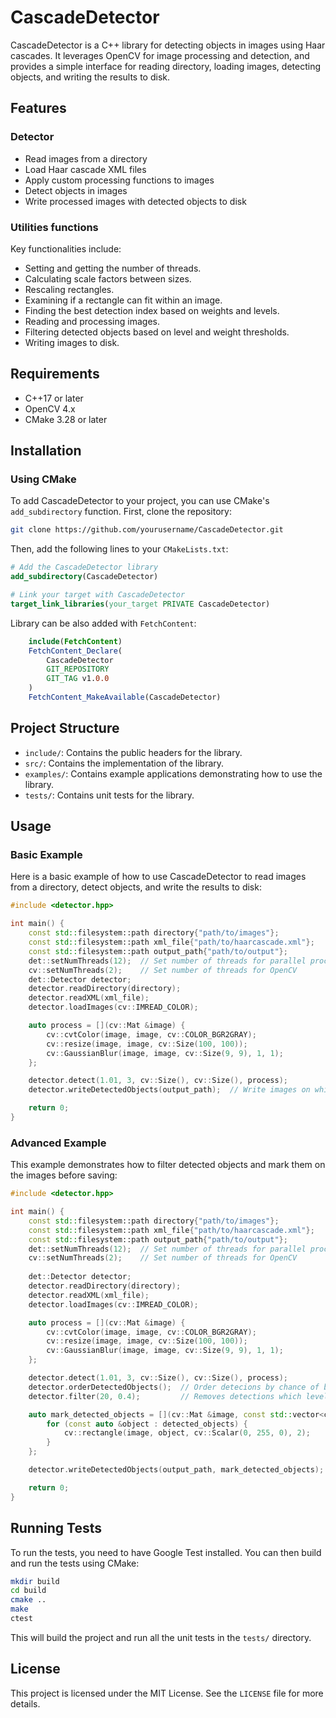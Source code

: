# CascadeDetector

CascadeDetector is a C++ library for detecting objects in images using Haar cascades. It leverages OpenCV for image
processing and detection, and provides a simple interface for reading directory, loading images, detecting objects,
and writing the results to disk.

## Features

### Detector

- Read images from a directory
- Load Haar cascade XML files
- Apply custom processing functions to images
- Detect objects in images
- Write processed images with detected objects to disk

### Utilities functions

Key functionalities include:

- Setting and getting the number of threads.
- Calculating scale factors between sizes.
- Rescaling rectangles.
- Examining if a rectangle can fit within an image.
- Finding the best detection index based on weights and levels.
- Reading and processing images.
- Filtering detected objects based on level and weight thresholds.
- Writing images to disk.

## Requirements

- C++17 or later
- OpenCV 4.x
- CMake 3.28 or later

## Installation

### Using CMake

To add CascadeDetector to your project, you can use CMake's `add_subdirectory` function. First, clone the repository:

```sh
git clone https://github.com/yourusername/CascadeDetector.git
```

Then, add the following lines to your `CMakeLists.txt`:

```cmake
# Add the CascadeDetector library
add_subdirectory(CascadeDetector)

# Link your target with CascadeDetector
target_link_libraries(your_target PRIVATE CascadeDetector)
```

Library can be also added with `FetchContent`:

```cmake
    include(FetchContent)
    FetchContent_Declare(
        CascadeDetector
        GIT_REPOSITORY
        GIT_TAG v1.0.0
    )
    FetchContent_MakeAvailable(CascadeDetector)
```

## Project Structure

- `include/`: Contains the public headers for the library.
- `src/`: Contains the implementation of the library.
- `examples/`: Contains example applications demonstrating how to use the library.
- `tests/`: Contains unit tests for the library.

## Usage

### Basic Example

Here is a basic example of how to use CascadeDetector to read images from a directory, detect objects, and write the
results to disk:

```cpp
#include <detector.hpp>

int main() {
    const std::filesystem::path directory{"path/to/images"};
    const std::filesystem::path xml_file{"path/to/haarcascade.xml"};
    const std::filesystem::path output_path{"path/to/output"};
    det::setNumThreads(12);  // Set number of threads for parallel processing
    cv::setNumThreads(2);    // Set number of threads for OpenCV
    det::Detector detector;
    detector.readDirectory(directory);
    detector.readXML(xml_file);
    detector.loadImages(cv::IMREAD_COLOR);

    auto process = [](cv::Mat &image) {
        cv::cvtColor(image, image, cv::COLOR_BGR2GRAY);
        cv::resize(image, image, cv::Size(100, 100));
        cv::GaussianBlur(image, image, cv::Size(9, 9), 1, 1);
    };

    detector.detect(1.01, 3, cv::Size(), cv::Size(), process);
    detector.writeDetectedObjects(output_path);  // Write images on which objects have been detected

    return 0;
}
```

### Advanced Example

This example demonstrates how to filter detected objects and mark them on the images before saving:

```cpp
#include <detector.hpp>

int main() {
    const std::filesystem::path directory{"path/to/images"};
    const std::filesystem::path xml_file{"path/to/haarcascade.xml"};
    const std::filesystem::path output_path{"path/to/output"};
    det::setNumThreads(12);  // Set number of threads for parallel processing
    cv::setNumThreads(2);    // Set number of threads for OpenCV
    
    det::Detector detector;
    detector.readDirectory(directory);
    detector.readXML(xml_file);
    detector.loadImages(cv::IMREAD_COLOR);

    auto process = [](cv::Mat &image) {
        cv::cvtColor(image, image, cv::COLOR_BGR2GRAY);
        cv::resize(image, image, cv::Size(100, 100));
        cv::GaussianBlur(image, image, cv::Size(9, 9), 1, 1);
    };

    detector.detect(1.01, 3, cv::Size(), cv::Size(), process);
    detector.orderDetectedObjects();  // Order detecions by chance of being correct
    detector.filter(20, 0.4);         // Removes detections which level is below 20 and weight is below 0.4

    auto mark_detected_objects = [](cv::Mat &image, const std::vector<cv::Rect> &detected_objects) {
        for (const auto &object : detected_objects) {
            cv::rectangle(image, object, cv::Scalar(0, 255, 0), 2);
        }
    };

    detector.writeDetectedObjects(output_path, mark_detected_objects);

    return 0;
}
```

## Running Tests

To run the tests, you need to have Google Test installed. You can then build and run the tests using CMake:

```sh
mkdir build
cd build
cmake ..
make
ctest
```

This will build the project and run all the unit tests in the `tests/` directory.

## License

This project is licensed under the MIT License. See the `LICENSE` file for more details.